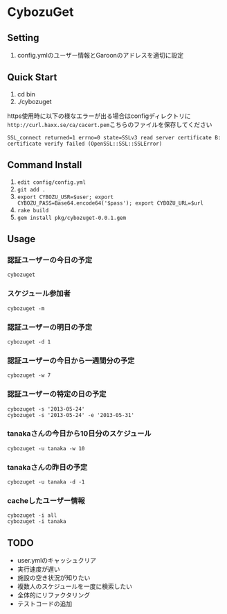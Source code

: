 # CybozuGet
## Setting

1. config.ymlのユーザー情報とGaroonのアドレスを適切に設定

## Quick Start

1. cd bin
2. ./cybozuget

https使用時に以下の様なエラーが出る場合はconfigディレクトリに`http://curl.haxx.se/ca/cacert.pem`こちらのファイルを保存してください

    SSL_connect returned=1 errno=0 state=SSLv3 read server certificate B: certificate verify failed (OpenSSL::SSL::SSLError)

## Command Install

1. `edit config/config.yml`
2. `git add .`
3. `export CYBOZU_USR=$user; export CYBOZU_PASS=Base64.encode64('$pass'); export CYBOZU_URL=$url`
4. `rake build`
5. `gem install pkg/cybozuget-0.0.1.gem`

## Usage
### 認証ユーザーの今日の予定
    cybozuget

### スケジュール参加者
    cybozuget -m

###  認証ユーザーの明日の予定
    cybozuget -d 1

### 認証ユーザーの今日から一週間分の予定
    cybozuget -w 7

### 認証ユーザーの特定の日の予定
    cybozuget -s '2013-05-24'
    cybozuget -s '2013-05-24' -e '2013-05-31'

### tanakaさんの今日から10日分のスケジュール
    cybozuget -u tanaka -w 10

### tanakaさんの昨日の予定
    cybozuget -u tanaka -d -1

### cacheしたユーザー情報
    cybozuget -i all
    cybozuget -i tanaka

## TODO
* user.ymlのキャッシュクリア
* 実行速度が遅い
* 施設の空き状況が知りたい
* 複数人のスケジュールを一度に検索したい
* 全体的にリファクタリング
* テストコードの追加
